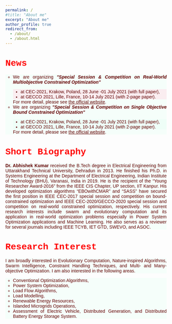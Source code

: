 ```yaml
---
permalink: /
#title: "About me"
excerpt: "About me"
author_profile: true
redirect_from: 
  - /about/
  - /about.html
---
```

<h1 style="color:Red;font-family:courier"> <b>News</b></h1>
<ul style="list-style-type:circle;background-color:rgba(210, 255, 232, 0.2); color:rgba(98, 0, 0, 1);text-align: justify;font-family:helvetica">
  <li> We are organizing  <b><i> "Special Session & Competition on Real-World Multiobjective Constrained Optimization" </i></b> </li>
      <ul style="list-style-type:disc;background-color:rgba(255, 221, 232, 0.5); color:rgba(98, 0, 0, 1);text-align: justify;font-family:helvetica">
        <li> at CEC-2021, Krakow, Poland, 28 June -01 July 2021 (with full paper), </li>
        <li> at GECCO 2021, Lille, France, 10-14 July 2021 (with 2-page paper). </li>
  </ul>
  For more detail, please see <a style="color:rgba(98, 0, 0, 1)" href="https://www3.ntu.edu.sg/home/epnsugan/index_files/CEC2021/CEC2021-1.htm">the official website</a>.
  <li> We are organizing  <b><i> "Special Session & Competition on Single Objective Bound Constrained Optimization" </i></b> </li>
      <ul style="list-style-type:disc;background-color:rgba(210, 255, 232, 0.2); color:rgba(98, 0, 0, 1);text-align: justify;font-family:helvetica">
        <li> at CEC-2021, Krakow, Poland, 28 June -01 July 2021 (with full paper), </li>
        <li> at GECCO 2021, Lille, France, 10-14 July 2021 (with 2-page paper). </li>
  </ul>
  For more detail, please see <a style="color:rgba(98, 0, 0, 1)" href="https://www3.ntu.edu.sg/home/epnsugan/index_files/CEC2021/CEC2021-2.htm">the official website</a>.
</ul>

<h1 style="color:Red;font-family:courier"> <b>Short Biography</b></h1>
<p style="background-color:rgba(210, 255, 232, 0.2); color:rgba(98, 0, 0, 1);text-align: justify;font-family:helvetica"> <b>Dr. Abhishek Kumar</b> received the B.Tech degree in Electrical Engineering from Uttarakhand Technical University, Dehradun in 2013. He finished his Ph.D. in Systems Engineering at the Department of Electrical Engineering, Indian Institute of Technology (BHU), Varanasi, India in 2019. He is the recipient of the “Young Researcher Award-2016” from the IEEE CIS Chapter, UP section, IIT Kanpur. His developed optimization algorithms “EBOwithCMAR” and “SASS” have secured the first position in IEEE CEC-2017 special session and competition on bound-constrained optimization and IEEE CEC-2020/GECCO-2020 special session and competition on real-world constrained optimization, respectively. His current research interests include swarm and evolutionary computation and its application in real-world optimization problems especially in Power System Optimization applications and Machine Learning. He also serves as a reviewer for several journals including IEEE TCYB, IET GTD, SWEVO, and ASOC. </p>
<h1 style="color:Red;font-family:courier"> <b>Research Interest</b></h1>

<p style="background-color:rgba(210, 255, 232, 0.2); color:rgba(98, 0, 0, 1);text-align: justify;font-family:helvetica"> 
I am broadly interested in Evolutionary Computation, Nature-inspired Algorithms, Swarm Intelligence, Constraint Handling Techniques, and Multi- and Many-objective Optimization. I am also interested in the following areas. 
<ul style="list-style-type:circle;background-color:rgba(210, 255, 232, 0.2); color:rgba(98, 0, 0, 1);text-align: justify;font-family:helvetica">
  <li>Conventional Optimization Algorithms,</li>
  <li>Power System Optimization,</li>
  <li>Load Flow Algorithms,</li>
  <li>Load Modelling,</li>
  <li>Renewable Energy Resources,</li>
  <li>Islanded Microgrids Operations,</li> 
  <li>Assessment of Electric Vehicle, Distributed Generation,  and Distributed Battery Energy Storage System.</li>
</ul></p>

<style>
div {
  background-color: rgba(210, 255, 232, 0.2);
}
<\style>
   

